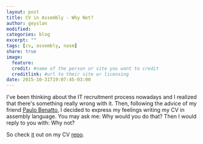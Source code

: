 ```yaml
---
layout: post
title: CV in Assembly - Why Not?
author: geyslan
modified:
categories: blog
excerpt: ""
tags: [cv, assembly, nasm]
share: true
image:
  feature:
  credit: #name of the person or site you want to credit
  creditlink: #url to their site or licensing
date: 2015-10-31T19:07:45-03:00
---
```


I've been thinking about the IT recruitment process nowadays and I
realized that there's something really wrong with it. Then, following
the advice of my friend [Paulo Benatto](http://patito.github.io/), I
decided to express my feelings writing my CV in assembly language. You
may ask me: Why would you do that? Then I would reply to you with: Why
not?

So check
[it](https://github.com/geyslan/cv/blob/master/geyslan_bem_en.asm) out
on my CV [repo](https://github.com/geyslan/cv).
